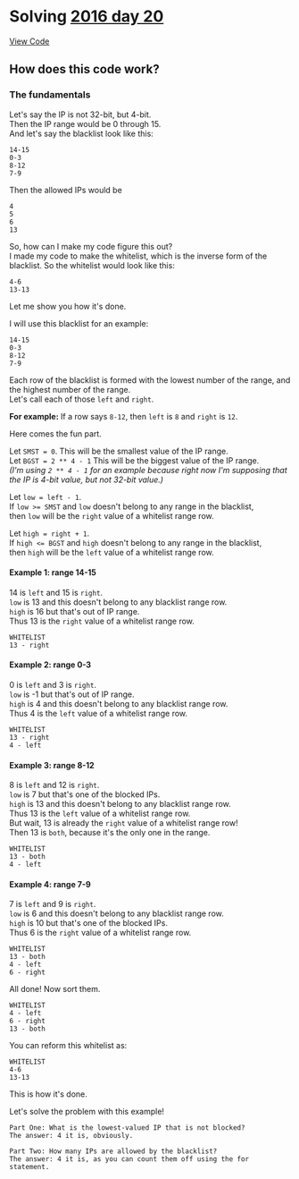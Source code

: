 # Solving [2016 day 20](https://adventofcode.com/2016/day/20)

[View Code](./solve.py)

## How does this code work?

### The fundamentals

Let's say the IP is not 32-bit, but 4-bit.\
Then the IP range would be 0 through 15.\
And let's say the blacklist look like this:

```
14-15
0-3
8-12
7-9
```

Then the allowed IPs would be

```
4
5
6
13
```

So, how can I make my code figure this out?\
I made my code to make the whitelist, which is the inverse form of the blacklist.
So the whitelist would look like this:

```
4-6
13-13
```

Let me show you how it's done.

I will use this blacklist for an example:

```
14-15
0-3
8-12
7-9
```

Each row of the blacklist is formed with the lowest number of the range, and the highest number of the range.\
Let's call each of those `left` and `right`.

**For example:** If a row says `8-12`, then `left` is `8` and `right` is `12`.

Here comes the fun part.

Let `SMST = 0`. This will be the smallest value of the IP range.\
Let `BGST = 2 ** 4 - 1` This will be the biggest value of the IP range.\
_(I'm using `2 ** 4 - 1` for an example because right now I'm supposing that the IP is 4-bit value, but not 32-bit value.)_

Let `low = left - 1`.\
If `low >= SMST` and `low` doesn't belong to any range in the blacklist,\
then `low` will be the `right` value of a whitelist range row.

Let `high = right + 1`.\
If `high <= BGST` and `high` doesn't belong to any range in the blacklist,\
then `high` will be the `left` value of a whitelist range row.

#### Example 1: range 14-15

14 is `left` and 15 is `right`.\
`low` is 13 and this doesn't belong to any blacklist range row.\
`high` is 16 but that's out of IP range.\
Thus 13 is the `right` value of a whitelist range row.

```
WHITELIST
13 - right
```

#### Example 2: range 0-3

0 is `left` and 3 is `right`.\
`low` is -1 but that's out of IP range.\
`high` is 4 and this doesn't belong to any blacklist range row.\
Thus 4 is the `left` value of a whitelist range row.

```
WHITELIST
13 - right
4 - left
```

#### Example 3: range 8-12

8 is `left` and 12 is `right`.\
`low` is 7 but that's one of the blocked IPs.\
`high` is 13 and this doesn't belong to any blacklist range row.\
Thus 13 is the `left` value of a whitelist range row.\
But wait, 13 is already the `right` value of a whitelist range row!\
Then 13 is `both`, because it's the only one in the range.

```
WHITELIST
13 - both
4 - left
```

#### Example 4: range 7-9

7 is `left` and 9 is `right`.\
`low` is 6 and this doesn't belong to any blacklist range row.\
`high` is 10 but that's one of the blocked IPs.\
Thus 6 is the `right` value of a whitelist range row.

```
WHITELIST
13 - both
4 - left
6 - right
```

All done! Now sort them.

```
WHITELIST
4 - left
6 - right
13 - both
```

You can reform this whitelist as:

```
WHITELIST
4-6
13-13
```

This is how it's done.

Let's solve the problem with this example!

```
Part One: What is the lowest-valued IP that is not blocked?
The answer: 4 it is, obviously.

Part Two: How many IPs are allowed by the blacklist?
The answer: 4 it is, as you can count them off using the for statement.
```
